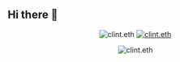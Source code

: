 ## Hi there 👋

<!--
**0xClint/0xClint** is a ✨ _special_ ✨ repository because its `README.md` (this file) appears on your GitHub profile.

Here are some ideas to get you started:

- 🔭 I’m currently working on ...
- 🌱 I’m currently learning ...
- 👯 I’m looking to collaborate on ...
- 🤔 I’m looking for help with ...
- 💬 Ask me about ...
- 📫 How to reach me: ...
- 😄 Pronouns: ...
- ⚡ Fun fact: ...
-->

<p align="center">
  <img src="https://gitpay-vert.vercel.app/api/ens-stats?ens=clint.eth&show_icons=true&style=dark" alt="clint.eth" />
  <a href="https://gitpay-vert.vercel.app/donate?ens=clint.eth&amount=1" target="_blank">
    <img src="https://gitpay-vert.vercel.app/api/donate?ens=clint.eth&amount=1&show_icons=true&style=dark" alt="clint.eth" />
  </a>
</p>
<p align="center">
  <img src="https://gitpay-vert.vercel.app/api/dashboard?ens=clint.eth&show_icons=true&style=dark" alt="clint.eth"/>
</p>